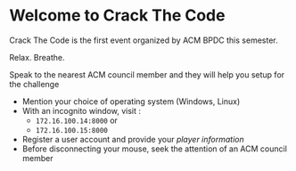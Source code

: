 # Welcome to Crack The Code

Crack The Code is the first event organized by ACM BPDC this semester.

Relax. Breathe.

Speak to the nearest ACM council member and they will help you setup for the challenge

*   Mention your choice of operating system (Windows, Linux)
*   With an incognito window, visit :
    *   `172.16.100.14:8000` or
    *   `172.16.100.15:8000`
*   Register a user account and provide your *player information*
*   Before disconnecting your mouse, seek the attention of an ACM council member
